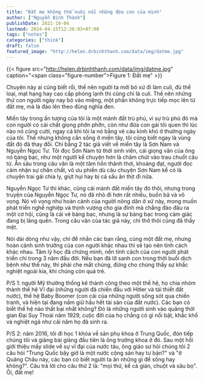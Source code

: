 ```yaml
---
title: "Đất mẹ không thể nuôi nổi những đứa con của mình"
author: ["Nguyễn Bình Thành"]
publishDate: 2021-10-04
lastmod: 2024-04-15T12:26:03+07:00
tags: ["notes"]
categories: ["think"]
draft: false
featured_image: "http://helen.drbinhthanh.com/data/img/datme.jpg"
---
```


{{< figure src="http://helen.drbinhthanh.com/data/img/datme.jpg" caption="<span class=\"figure-number\">Figure 1: </span>Đất mẹ" >}}

Chuyện này ai cũng biết rồi, thế nên người ta mới bỏ xứ đi làm culi, đủ
thể loại, mạt hạng hay cao cấp phòng lạnh thì cũng chỉ là culi. Thế nên
những thứ con người ngày nay bỏ vào miệng, một phần không trực tiếp mọc
lên từ đất mẹ, mà là đào lên theo đúng nghĩa đen.

Miền tây trong ấn tượng của tôi là một mảnh đất trù phú, vì sự trù phú
đó mà con người có cái chất giọng phỡn phỡn, còn như đứa con gái tôi
quen thì lúc nào nó cũng cười, ngay cả khi tôi la nó bằng vẻ cáu kỉnh
khó ở thường ngày của tôi. Thế nhưng không cần sống ở miền tây, tôi cũng
biết ngay là vùng đất đó đã thay đổi. Chỉ bằng 2 tác giả viết về miền
tây là Sơn Nam và Nguyễn Ngọc Tư. Tôi đọc Sơn Nam từ thời sinh viên, cái
giọng văn của ông nó bàng bạc, như một người kể chuyện hơn là chăm chút
vào trau chuốt câu từ. Ẩn sâu trong câu văn là một tâm hồn thảnh thơi,
khoáng đạt, người đọc cảm nhận sự chân chất, vô ưu phiền dù câu chuyện
Sơn Nam kể có là chuyện trai gái chia ly, giựt hụi hay bị cá sấu ăn thịt
đi nữa.

Nguyễn Ngọc Tư thì khác, cũng cái mảnh đất miền tây đó thôi, nhưng trong
truyện của Nguyễn Ngọc Tư, nó đã nhỏ đi hơn rất nhiều, buồn bã và vô
vọng. Nó vô vọng như hoàn cảnh của người nông dân ở xứ này, mong muốn
phát triển nghề nghiệp và thịnh vượng cho gia đình mà chẳng đào đâu ra
một cơ hội, cũng là cái vẻ bàng bạc, nhưng là sự bàng bạc trong cảm giác
đang bị lãng quên. Trong câu văn của tác giả này, chỉ thở thôi cũng đã
thấy mệt.

Nói dài dòng như vậy, chỉ để nhắn các bạn rằng, cùng một đất mẹ, nhưng
hoàn cảnh sinh trưởng của con người khác nhau thì sẽ tạo nên tính cách
khác nhau. Tâm lý học đã chứng minh, nền tính cách của con người phát
triển chỉ trong 3 năm đầu đời. Nếu bạn đã lỡ sanh con trong thời buổi
dịch bệnh như thế này, thì phải che mắt chúng, đừng cho chúng thấy sự
khắc nghiệt ngoài kia, khi chúng còn quá trẻ.

P/S 1: người Mỹ thường thống kê thành công theo một thế hệ, họ chia nhóm
thành thế hệ Vĩ đại (những người đã chiến đấu với Hitler và tái thiết
đất nước), thế hệ Baby Boomer (con cái của những người sống sót qua
chiến tranh, và hiện tại đang nắm giữ hầu hết tài sản của đất nước). Các
bạn có biết thế hệ nào thất bại nhất không? Đó là những người sinh vào
quãng thời gian Đại Suy Thoái năm 1929, cuộc đời của họ chẳng có gì nổi
bật, khắc khổ và nghiệt ngã như cái năm họ đã sinh ra.

P/S 2: năm 2016, tôi đi học 1 khóa về sản phụ khoa ở Trung Quốc, đón
tiếp chúng tôi và giảng bài giảng đầu tiên là ông trưởng khoa ở đó. Sau
một hồi giới thiệu mấy slide về sự vĩ đại của nước tàu, ông giáo sư hỏi
chúng tôi 2 câu hỏi "Trung Quốc bây giờ là một nước cộng sản hay tư
bản?" và "ở Quảng Châu này, các bạn có biết người ta ăn những gì để sống
hay không?". Câu trả lời cho câu thứ 2 là: "mọi thứ, kể cả gián, chuột
và sâu bọ". Ôi, đất mẹ!
